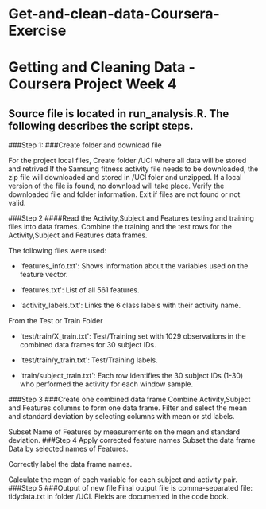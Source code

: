 # Get-and-clean-data-Coursera-Exercise


# Getting and Cleaning Data - Coursera Project Week 4

## Source file is located in run_analysis.R. The following describes the script steps. 

###Step 1: 
###Create folder and download file 

For the project local files, Create folder /UCI where all data will be stored and retrived
If the Samsung fitness activity file needs to be downloaded, the zip file will downloaded and stored in /UCI foler and unzipped. If a local version of the file is found, no download will take place. 
Verify the downloaded file and folder information. Exit if files are not found or not valid.  

###Step 2
####Read the Activity,Subject and Features testing and training files into data frames. 
Combine the training and the test rows for the Activity,Subject and Features data frames. 

The following files were used:

- 'features_info.txt': Shows information about the variables used on the feature vector.

- 'features.txt': List of all 561 features.

- 'activity_labels.txt': Links the 6 class labels with their activity name.

From the Test or Train Folder
- 'test/train/X_train.txt': Test/Training set with 1029 observations in the combined data frames for 30 subject IDs.  

- 'test/train/y_train.txt': Test/Training labels.

- 'train/subject_train.txt': Each row identifies the 30 subject IDs (1-30) who performed the activity for each window sample. 

###Step 3
###Create one combined data frame
Combine Activity,Subject and Features columns to form one data frame. 
Filter and select the mean and standard deviation by selecting columns with mean or std labels. 

Subset Name of Features by measurements on the mean and standard deviation.
###Step 4 Apply corrected feature names
Subset the data frame Data by selected names of Features.

Correctly label the data frame names. 

Calculate the mean of each variable for each subject and activity pair.
###Step 5
###Output of new file
Final output file is comma-separated file: tidydata.txt in folder /UCI. Fields are documented in the code book. 


